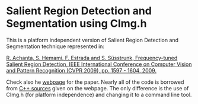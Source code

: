 Salient Region Detection and Segmentation using CImg.h
======================================================

This is a platform independent version of Salient Region Detection and Segmentation technique represented in:

[R. Achanta, S. Hemami, F. Estrada and S. Süsstrunk, Frequency-tuned Salient Region Detection, IEEE International Conference on Computer Vision and Pattern Recognition (CVPR 2009), pp. 1597 - 1604, 2009.](http://infoscience.epfl.ch/record/135217/files/1708.pdf)

Check also he [webpage](http://ivrgwww.epfl.ch/supplementary_material/RK_CVPR09/index.html) for the paper. 
Nearly all of the code is borrowed from [C++ sources](http://ivrgwww.epfl.ch/supplementary_material/RK_CVPR09/SourceCode/SalientRegionDetectorAndSegmenter.zip) given on the webpage. 
The only difference is the use of CImg.h (for platform independence) and changing it to a command line tool.

